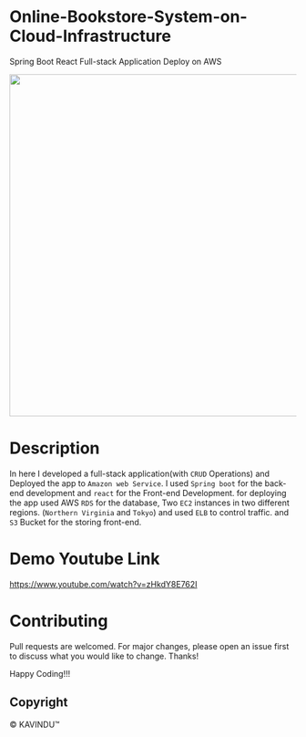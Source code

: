 # Online-Bookstore-System-on-Cloud-Infrastructure
Spring Boot React Full-stack Application Deploy on AWS



<img src="https://user-images.githubusercontent.com/80127637/211138775-61dcfae0-4763-4d44-bdfd-2faa8022ae8d.png" width="600">

# Description
In here I developed a full-stack application(with `CRUD` Operations) and Deployed the app to `Amazon web Service`. I used `Spring boot` for the back-end development and `react` for the Front-end Development. for deploying the app used AWS `RDS` for the database, Two `EC2` instances in two different regions. (`Northern Virginia` and `Tokyo`) and used `ELB` to control traffic. and `S3` Bucket for the storing front-end. 

# Demo Youtube Link
https://www.youtube.com/watch?v=zHkdY8E762I

# Contributing
Pull requests are welcomed. For major changes, please open an issue first to discuss what you would like to change. Thanks!

Happy Coding!!!

## Copyright
© KAVINDU™
